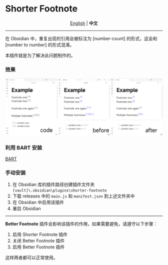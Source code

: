 # Shorter Footnote

<p align="center">
  <a href="./README.md">English</a> | <strong>中文</strong>
</p>

---

在 Obsidian 中，重复出现的引用会被标注为 [number-count] 的形式，这会和 [number to number] 的形式混淆。

本插件就是为了解决此问题制作的。

### 效果

![](/assets/output.png)

### 利用 BART 安装

[BART](https://github.com/TfTHacker/obsidian42-brat)

### 手动安装

1. 在 Obsidian 库的插件路径创建插件文件夹 `[vault]\.obsidian\plugins\shorter-footnote`
2. 下载 releases 中的 `main.js` 和 `manifest.json` 到上述文件夹中
3. 在 Obsidian 中启用该插件
4. 重启 Obsidian

---

**Better Footnote** 插件会影响该插件的作用，如果需要避免，请遵守以下步骤：

1. 启用 Shorter Footnote 插件
2. 关闭 Better Footnote 插件
3. 启用 Better Footnote 插件

这样两者都可以正常使用。
